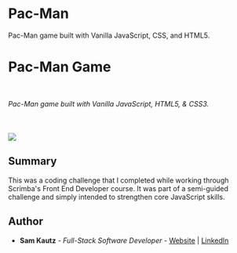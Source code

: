 # Pac-Man
Pac-Man game built with Vanilla JavaScript, CSS, and HTML5.

# Pac-Man Game

<br>

_Pac-Man game built with Vanilla JavaScript, HTML5, & CSS3._
<br>
<br>
<br>
<br>
<img src="#">
  
## Summary

This was a coding challenge that I completed while working through Scrimba's Front End Developer course. It was part of a semi-guided challenge and simply intended to strengthen core JavaScript skills.

## Author

* **Sam Kautz** - *Full-Stack Software Developer* - [Website](https://samkautzresume.dev/) | [LinkedIn](https://www.linkedin.com/in/sam-k-64455416a/)
